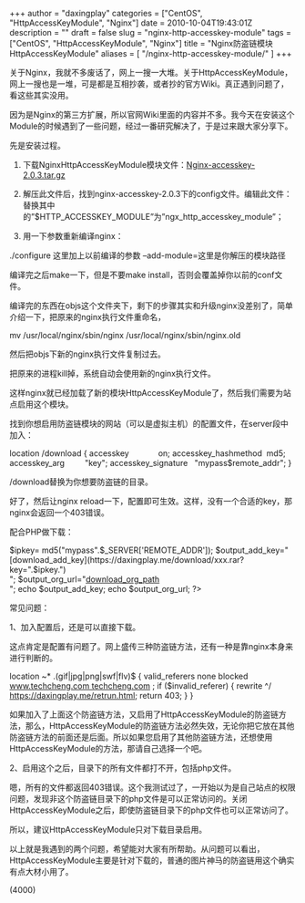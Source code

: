 +++
author = "daxingplay"
categories = ["CentOS", "HttpAccessKeyModule", "Nginx"]
date = 2010-10-04T19:43:01Z
description = ""
draft = false
slug = "nginx-http-accesskey-module"
tags = ["CentOS", "HttpAccessKeyModule", "Nginx"]
title = "Nginx防盗链模块HttpAccessKeyModule"
aliases = [
    "/nginx-http-accesskey-module/"
]
+++


关于Nginx，我就不多废话了，网上一搜一大堆。关于HttpAccessKeyModule，网上一搜也是一堆，可是都是互相抄袭，或者抄的官方Wiki。真正遇到问题了，看这些其实没用。

因为是Nginx的第三方扩展，所以官网Wiki里面的内容并不多。我今天在安装这个Module的时候遇到了一些问题，经过一番研究解决了，于是过来跟大家分享下。

先是安装过程。

1. 下载NginxHttpAccessKeyModule模块文件：[Nginx-accesskey-2.0.3.tar.gz](http://wiki.nginx.org/File:Nginx-accesskey-2.0.3.tar.gz)

2. 解压此文件后，找到nginx-accesskey-2.0.3下的config文件。编辑此文件：替换其中的”$HTTP_ACCESSKEY_MODULE”为”ngx_http_accesskey_module”；

3. 用一下参数重新编译nginx：

./configure 这里加上以前编译的参数 –add-module=这里是你解压的模块路径

编译完之后make一下，但是不要make install，否则会覆盖掉你以前的conf文件。

编译完的东西在objs这个文件夹下，剩下的步骤其实和升级nginx没差别了，简单介绍一下，把原来的nginx执行文件重命名，

mv /usr/local/nginx/sbin/nginx /usr/local/nginx/sbin/nginx.old

然后把objs下新的nginx执行文件复制过去。

把原来的进程kill掉，系统自动会使用新的nginx执行文件。

这样nginx就已经加载了新的模块HttpAccessKeyModule了，然后我们需要为站点启用这个模块。

找到你想启用防盗链模块的网站（可以是虚拟主机）的配置文件，在server段中加入：

 location /download { accesskey             on; accesskey_hashmethod  md5; accesskey_arg         "key"; accesskey_signature   "mypass$remote_addr"; }

/download替换为你想要防盗链的目录。

好了，然后让nginx reload一下，配置即可生效。这样，没有一个合适的key，那nginx会返回一个403错误。

配合PHP做下载：

 $ipkey= md5("mypass".$_SERVER['REMOTE_ADDR']); $output_add_key="[download_add_key](https://daxingplay.me/download/xxx.rar?key=".$ipkey.")  
"; $output_org_url="[download_org_path](https://daxingplay.me/download/xxx.rar)  
"; echo $output_add_key; echo $output_org_url; ?>

常见问题：

1、加入配置后，还是可以直接下载。

这点肯定是配置有问题了。网上盛传三种防盗链方法，还有一种是靠nginx本身来进行判断的。

 location ~* \.(gif|jpg|png|swf|flv)$ { valid_referers none blocked www.techcheng.com techcheng.com ; if ($invalid_referer) { rewrite ^/ https://daxingplay.me/retrun.html; return 403; } }

如果加入了上面这个防盗链方法，又启用了HttpAccessKeyModule的防盗链方法，那么，HttpAccessKeyModule的防盗链方法必然失效，无论你把它放在其他防盗链方法的前面还是后面。所以如果您启用了其他防盗链方法，还想使用HttpAccessKeyModule的方法，那请自己选择一个吧。

2、启用这个之后，目录下的所有文件都打不开，包括php文件。

嗯，所有的文件都返回403错误。这个我测试过了，一开始以为是自己站点的权限问题，发现非这个防盗链目录下的php文件是可以正常访问的。关闭HttpAccessKeyModule之后，即使防盗链目录下的php文件也可以正常访问了。

所以，建议HttpAccessKeyModule只对下载目录启用。

以上就是我遇到的两个问题，希望能对大家有所帮助。从问题可以看出，HttpAccessKeyModule主要是针对下载的，普通的图片神马的防盗链用这个确实有点大材小用了。

 (4000)


